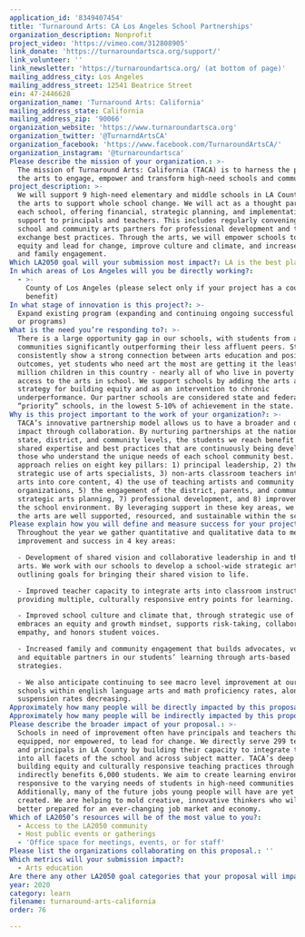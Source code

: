 ```yaml
---
application_id: '8349407454'
title: 'Turnaround Arts: CA Los Angeles School Partnerships'
organization_description: Nonprofit
project_video: 'https://vimeo.com/312808905'
link_donate: 'https://turnaroundartsca.org/support/'
link_volunteer: ''
link_newsletter: 'https://turnaroundartsca.org/ (at bottom of page)'
mailing_address_city: Los Angeles
mailing_address_street: 12541 Beatrice Street
ein: 47-2446628
organization_name: 'Turnaround Arts: California'
mailing_address_state: California
mailing_address_zip: '90066'
organization_website: 'https://www.turnaroundartsca.org'
organization_twitter: '@TurnarndArtsCA'
organization_facebook: 'https://www.facebook.com/TurnaroundArtsCA/'
organization_instagram: '@turnaroundartsca'
Please describe the mission of your organization.: >-
  The mission of Turnaround Arts: California (TACA) is to harness the power of
  the arts to engage, empower and transform high-need schools and communities. 
project_description: >-
  We will support 9 high-need elementary and middle schools in LA County, using
  the arts to support whole school change. We will act as a thought partner to
  each school, offering financial, strategic planning, and implementation
  support to principals and teachers. This includes regularly convening our
  school and community arts partners for professional development and to
  exchange best practices. Through the arts, we will empower schools to build
  equity and lead for change, improve culture and climate, and increase student
  and family engagement. 
Which LA2050 goal will your submission most impact?: LA is the best place to LEARN
In which areas of Los Angeles will you be directly working?:
  - >-
    County of Los Angeles (please select only if your project has a countywide
    benefit)
In what stage of innovation is this project?: >-
  Expand existing program (expanding and continuing ongoing successful projects
  or programs)
What is the need you’re responding to?: >-
  There is a large opportunity gap in our schools, with students from affluent
  communities significantly outperforming their less affluent peers. Studies
  consistently show a strong connection between arts education and positive
  outcomes, yet students who need art the most are getting it the least. 6
  million children in this country - nearly all of who live in poverty - have no
  access to the arts in school. We support schools by adding the arts as a key
  strategy for building equity and as an intervention to chronic
  underperformance. Our partner schools are considered state and federal
  “priority” schools, in the lowest 5-10% of achievement in the state. 
Why is this project important to the work of your organization?: >-
  TACA’s innovative partnership model allows us to have a broader and deeper
  impact through collaboration. By nurturing partnerships at the national,
  state, district, and community levels, the students we reach benefit from the
  shared expertise and best practices that are continuously being developed by
  those who understand the unique needs of each school community best. Our
  approach relies on eight key pillars: 1) principal leadership, 2) the
  strategic use of arts specialists, 3) non-arts classroom teachers integrating
  arts into core content, 4) the use of teaching artists and community
  organizations, 5) the engagement of the district, parents, and community, 6)
  strategic arts planning, 7) professional development, and 8) improvements to
  the school environment. By leveraging support in these key areas, we ensure
  the arts are well supported, resourced, and sustainable within the schools
Please explain how you will define and measure success for your project.: >-
  Throughout the year we gather quantitative and qualitative data to measure
  improvement and success in 4 key areas: 

  - Development of shared vision and collaborative leadership in and through the
  arts. We work with our schools to develop a school-wide strategic arts plan,
  outlining goals for bringing their shared vision to life. 

  - Improved teacher capacity to integrate arts into classroom instruction,
  providing multiple, culturally responsive entry points for learning. 

  - Improved school culture and climate that, through strategic use of the arts,
  embraces an equity and growth mindset, supports risk-taking, collaboration and
  empathy, and honors student voices. 

  - Increased family and community engagement that builds advocates, volunteers,
  and equitable partners in our students’ learning through arts-based
  strategies.

  - We also anticipate continuing to see macro level improvement at our partner
  schools within english language arts and math proficiency rates, along with
  suspension rates decreasing. 
Approximately how many people will be directly impacted by this proposal?: '299'
Approximately how many people will be indirectly impacted by this proposal?: '6000'
Please describe the broader impact of your proposal.: >-
  Schools in need of improvement often have principals and teachers that aren’t
  equipped, nor empowered, to lead for change. We directly serve 299 teachers
  and principals in LA County by building their capacity to integrate the arts
  into all facets of the school and across subject matter. TACA’s deep focus on
  building equity and culturally responsive teaching practices through the arts,
  indirectly benefits 6,000 students. We aim to create learning environments
  responsive to the varying needs of students in high-need communities.
  Additionally, many of the future jobs young people will have are yet to be
  created. We are helping to mold creative, innovative thinkers who will be
  better prepared for an ever-changing job market and economy. 
Which of LA2050’s resources will be of the most value to you?:
  - Access to the LA2050 community
  - Host public events or gatherings
  - 'Office space for meetings, events, or for staff'
Please list the organizations collaborating on this proposal.: ''
Which metrics will your submission impact?:
  - Arts education
Are there any other LA2050 goal categories that your proposal will impact?: []
year: 2020
category: learn
filename: turnaround-arts-california
order: 76

---
```

